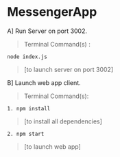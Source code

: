 # MessengerApp

A] Run Server on port 3002.

> Terminal Command(s) : 
```
node index.js
```
> [to launch server on port 3002]

B] Launch web app client.

> Terminal Command(s): 
```
1. npm install 
```
> [to install all dependencies]
```
2. npm start 
```
> [to launch web app]
